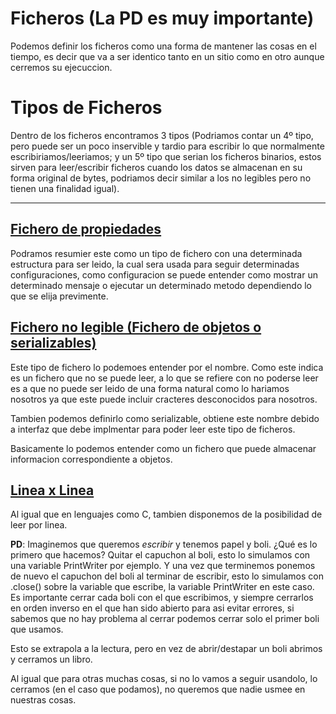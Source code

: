 # Ficheros (La PD es muy importante)
Podemos definir los ficheros como una forma de mantener las cosas en el tiempo, es decir que va a ser identico tanto en un sitio como en otro aunque cerremos su ejecuccion.

# Tipos de Ficheros
Dentro de los ficheros encontramos 3 tipos (Podriamos contar un 4º tipo, pero puede ser un poco inservible y tardio para escribir lo que normalmente escribiriamos/leeriamos; y un 5º tipo que serian los ficheros binarios, estos sirven para leer/escribir ficheros cuando los datos se almacenan en su forma original de bytes, podriamos decir similar a los no legibles pero no tienen una finalidad igual).

---

## [Fichero de propiedades](./Fichero%20de%20propiedades)
Podramos resumier este como un tipo de fichero con una determinada estructura para ser leido, la cual sera usada para seguir determinadas configuraciones, como configuracion se puede entender como mostrar un determinado mensaje o ejecutar un determinado metodo dependiendo lo que se elija previmente.

## [Fichero no legible (Fichero de objetos o serializables)](./Objetos)
Este tipo de fichero lo podemoes entender por el nombre. Como este indica es un fichero que no se puede leer, a lo que se refiere con no poderse leer es a que no puede ser leido de una forma natural como lo hariamos nosotros ya que este puede incluir cracteres desconocidos para nosotros.

Tambien podemos definirlo como serializable, obtiene este nombre debido a interfaz que debe implmentar para poder leer este tipo de ficheros.

Basicamente lo podemos entender como un fichero que puede almacenar informacion correspondiente a objetos.

## [Linea x Linea](./Objetos)
Al igual que en lenguajes como C, tambien disponemos de la posibilidad de leer por linea.

**PD**: 
Imaginemos que queremos _escribir_ y tenemos papel y boli.
¿Qué es lo primero que hacemos?
Quitar el capuchon al boli, esto lo simulamos con una variable PrintWriter por ejemplo.
Y una vez que terminemos ponemos de nuevo el capuchon del boli al terminar de escribir, esto lo simulamos con .close() sobre la variable que escribe, la variable PrintWriter en este caso.
Es importante cerrar cada boli con el que escribimos, y siempre cerrarlos en orden inverso en el que han sido abierto para asi evitar errores, si sabemos que no hay problema al cerrar podemos cerrar solo el primer boli que usamos.

Esto se extrapola a la lectura, pero en vez de abrir/destapar un boli abrimos y cerramos un libro.

Al igual que para otras muchas cosas, si no lo vamos a seguir usandolo, lo cerramos (en el caso que podamos), no queremos que nadie usmee en nuestras cosas.
